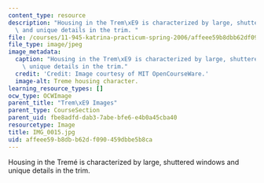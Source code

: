 ```yaml
---
content_type: resource
description: "Housing in the Trem\xE9 is characterized by large, shuttered windows\
  \ and unique details in the trim. "
file: /courses/11-945-katrina-practicum-spring-2006/affeee59b8dbb62df090459dbbe5b8ca_IMG_0015.jpg
file_type: image/jpeg
image_metadata:
  caption: "Housing in the Trem\xE9 is characterized by large, shuttered windows and\
    \ unique details in the trim."
  credit: 'Credit: Image courtesy of MIT OpenCourseWare.'
  image-alt: Treme housing character.
learning_resource_types: []
ocw_type: OCWImage
parent_title: "Trem\xE9 Images"
parent_type: CourseSection
parent_uid: fbe8adfd-dab3-7abe-bfe6-e4b0a45cba40
resourcetype: Image
title: IMG_0015.jpg
uid: affeee59-b8db-b62d-f090-459dbbe5b8ca
---
```

Housing in the Tremé is characterized by large, shuttered windows and unique details in the trim. 

